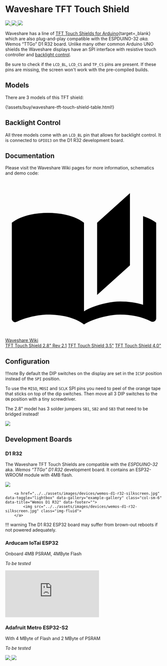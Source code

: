 # Waveshare TFT Touch Shield

<div class="row justify-content-center">
        <a href="../../assets/images/displays/waveshare-touch-shield-28-angle.jpg" data-toggle="lightbox" data-gallery="example-gallery" class="col-sm-4" data-title="Waveshare 2.8&quot; TFT Touch Shield" data-footer="Copyright © 2021, Waveshare, All Rights Reserved - Used with permission"">
            <img src="../../assets/images/displays/waveshare-touch-shield-28-angle.jpg" class="img-fluid">
        </a>
        <a href="../../assets/images/displays/waveshare-touch-shield-35-side.jpg" data-toggle="lightbox" data-gallery="example-gallery" class="col-sm-4" data-title="Waveshare 3.5&quot; TFT Touch Shield" data-footer="Copyright © 2021, Waveshare, All Rights Reserved - Used with permission"">
            <img src="../../assets/images/displays/waveshare-touch-shield-35-side.jpg" class="img-fluid">
        </a>
        <a href="../../assets/images/displays/waveshare-touch-shield-40-side.jpg" data-toggle="lightbox" data-gallery="example-gallery" class="col-sm-4" data-title="Waveshare 4&quot; TFT Touch Shield" data-footer="Copyright © 2021, Waveshare, All Rights Reserved - Used with permission"">
            <img src="../../assets/images/displays/waveshare-touch-shield-40-side.jpg" class="img-fluid">
        </a>
</div>

Waveshare has a line of [TFT Touch Shields for Arduino][8]{target=_blank} which are also plug-and-play compatible with the ESPDUINO-32 *aka.* Wemos “TTGo” D1 R32 board.
Unlike many other common Arduino UNO shields the Waveshare displays have an SPI interface with resistive touch controller and [backlight control](#backlight-control).

Be sure to check if the `LCD_BL`, `LCD_CS` and `TP_CS` pins are present. If these pins are missing, the screen won't work with the pre-compiled builds.

## Models

There are 3 models of this TFT shield:

<!-- this is a comment
# Model                   | 2.8" Rev 2.1 | 3.5inch | 4.0inch
#-------------------------|:-------:|:-------:|:--------:
# SKU                     | [10684][1]{target=_blank} | [13506][2]{target=_blank} | [13587][3]{target=_blank}
# Resolution              | 320x240 | 480x320 | 480x320
# TFT controller          | ST7789</br>*(Rev 2.1 only)*  | ILI9486 | ILI9486
# Interface               | SPI     | SPI     | SPI
# Touchscreen             |Resistive|Resistive|Resistive
# Touch controller        | XPT2046 | XPT2046 | XPT2046
# SD Card                 | :white_check_mark: yes| :white_check_mark: yes| :white_check_mark: yes
# Screen dimming          | :white_check_mark: yes | :white_check_mark: yes | :white_check_mark: yes   
# | {!assets/buy/waveshare-tft-touch-shield.md!}
-->

{!assets/buy/waveshare-tft-touch-shield-table.html!}

## Backlight Control

All three models come with an `LCD_BL` pin that allows for backlight control.
It is connected to `GPIO13` on the D1 R32 development board.


## Documentation

Please visit the Waveshare Wiki pages for more information, schematics and demo code:

<div class="dropdown show">
    <a class="md-button md-button dropdown-toggle" href="#" role="button" id="dropdownMenuLink" data-toggle="dropdown" aria-haspopup="true" aria-expanded="false"> <span class="twemoji">
    <svg xmlns="http://www.w3.org/2000/svg" viewBox="0 0 24 24"><path d="m19 2-5 4.5v11l5-4.5V2M6.5 5C4.55 5 2.45 5.4 1 6.5v14.66c0 .25.25.5.5.5.1 0 .15-.07.25-.07 1.35-.65 3.3-1.09 4.75-1.09 1.95 0 4.05.4 5.5 1.5 1.35-.85 3.8-1.5 5.5-1.5 1.65 0 3.35.31 4.75 1.06.1.05.15.03.25.03.25 0 .5-.25.5-.5V6.5c-.6-.45-1.25-.75-2-1V19c-1.1-.35-2.3-.5-3.5-.5-1.7 0-4.15.65-5.5 1.5V6.5C10.55 5.4 8.45 5 6.5 5z"></path></svg>
    </span> Waveshare Wiki </a>
    <div class="dropdown-menu" aria-labelledby="dropdownMenuLink">
        <a class="dropdown-item md-typeset__table" href="http://www.waveshare.com/wiki/2.8inch_TFT_Touch_Shield">TFT Touch Shield 2.8" Rev 2.1</a>
        <a class="dropdown-item md-typeset__table" href="https://www.waveshare.com/wiki/3.5inch_TFT_Touch_Shield">TFT Touch Shield 3.5"</a>
        <a class="dropdown-item md-typeset__table" href="https://www.waveshare.com/wiki/4inch_TFT_Touch_Shield">TFT Touch Shield 4.0"</a>
    </div>
</div>


## Configuration

!!!note
    By default the DIP switches on the display are set in the `ICSP` position instead of the `SPI` position.

To use the `MISO`, `MOSI` and `SCLK` SPI pins you need to peel of the orange tape that sticks on top of the dip switches.
Then move all 3 DIP switches to the `ON` position with a tiny screwdriver.

The 2.8" model has 3 solder jumpers `SB1`, `SB2` and `SB3` that need to be bridged instead!

<div class="row justify-content-center">
    <a href="../../assets/images/displays/waveshare-touch-shield-40-dimensions.jpg" data-toggle="lightbox" data-gallery="example-gallery" class="col-sm-6" data-title="SPI Dip Switches" data-footer="Copyright © 2021, Waveshare, All Rights Reserved - Used with permission">
        <img src="../../assets/images/displays/waveshare-touch-shield-40-dimensions.jpg" class="img-fluid">
    </a>
</div>

## Development Boards

### D1 R32

The Waveshare TFT Touch Shields are compatible with the *ESPDUINO-32* aka. *Wemos “TTGo” D1 R32* development board.
It contains an ESP32-WROOM module with 4MB flash.

<div class="row justify-content-center">
        <a href="../../assets/images/devices/wemos-d1-r32.jpg" data-toggle="lightbox" data-gallery="example-gallery" class="col-sm-6" data-title="Wemos D1 R32" data-footer="">
            <img src="../../assets/images/devices/wemos-d1-r32.jpg" class="img-fluid">
        </a>

        <a href="../../assets/images/devices/wemos-d1-r32-silkscreen.jpg" data-toggle="lightbox" data-gallery="example-gallery" class="col-sm-6" data-title="Wemos D1 R32" data-footer="">
            <img src="../../assets/images/devices/wemos-d1-r32-silkscreen.jpg" class="img-fluid">
        </a>
</div>

!!! warning
    The D1 R32 ESP32 board may suffer from brown-out reboots if not powered adequately.


### Arducam IoTai ESP32

Onboard 4MB PSRAM, 4MByte Flash

*To be tested*

<div class="embed-responsive embed-responsive-16by9" style="max-width:560px; margin:auto;">
    <iframe title="YouTube video player" src="https://www.youtube.com/embed/MYkzICQpOck?rel=0&controls=1" class="embed-responsive-item" frameborder="0" allow="accelerometer; clipboard-write; encrypted-media; gyroscope; picture-in-picture" allowfullscreen>
    </iframe>
</div>

### Adafruit Metro ESP32-S2

With 4 MByte of Flash and 2 MByte of PSRAM

*To be tested*

<div class="row justify-content-center">
        <a href="../../assets/images/devices/adafruit_products_Metro_ESP32S2_top.jpg" data-toggle="lightbox" data-gallery="example-gallery" class="col-sm-6" data-title="Adafruit Metro ESP32-S2 Overview" data-footer="Attribution-ShareAlike Creative Commons - Kattni Rembor">
            <img src="../../assets/images/devices/adafruit_products_Metro_ESP32S2_top.jpg" class="img-fluid">
        </a>
        <a href="../../assets/images/devices/adafruit_products_Adafruit_Metro_ESP32-S2_pinout.png" data-toggle="lightbox" data-gallery="example-gallery" class="col-sm-6" data-title="Adafruit Metro ESP32-S2 Pinout" data-footer="Attribution-ShareAlike Creative Commons - Kattni Rembor">
            <img src="../../assets/images/devices/adafruit_products_Adafruit_Metro_ESP32-S2_pinout.png" class="img-fluid">
        </a>
</div>

[1]: https://www.waveshare.com/2.8inch-TFT-Touch-Shield.htm
[2]: https://www.waveshare.com/3.5inch-tft-touch-shield.htm
[3]: https://www.waveshare.com/4inch-TFT-Touch-Shield.htm
[4]: https://www.aliexpress.com/item/32919729730.html
[5]: https://www.aliexpress.com/item/32848833474.html
[6]: https://www.wemos.cc/en/latest/d1_mini_shield/tft_2_4.html
[7]: https://www.wemos.cc/en/latest/_static/files/sch_tft2.4_v1.0.0.pdf
[8]: https://www.waveshare.com/catalogsearch/result/?q=Touch+LCD+Shield+for+Arduino